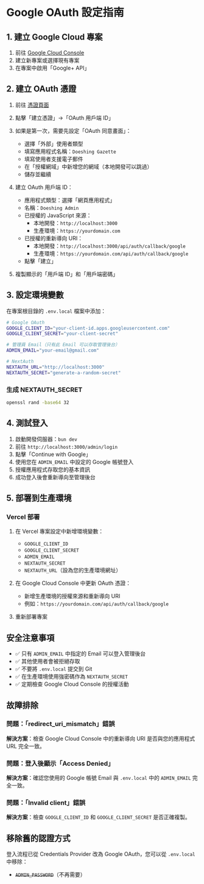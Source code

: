 # Google OAuth 設定指南

## 1. 建立 Google Cloud 專案

1. 前往 [Google Cloud Console](https://console.cloud.google.com/)
2. 建立新專案或選擇現有專案
3. 在專案中啟用「Google+ API」

## 2. 建立 OAuth 憑證

1. 前往 [憑證頁面](https://console.cloud.google.com/apis/credentials)
2. 點擊「建立憑證」→「OAuth 用戶端 ID」
3. 如果是第一次，需要先設定「OAuth 同意畫面」：
   - 選擇「外部」使用者類型
   - 填寫應用程式名稱：`Doeshing Gazette`
   - 填寫使用者支援電子郵件
   - 在「授權網域」中新增您的網域（本地開發可以跳過）
   - 儲存並繼續

4. 建立 OAuth 用戶端 ID：
   - 應用程式類型：選擇「網頁應用程式」
   - 名稱：`Doeshing Admin`
   - 已授權的 JavaScript 來源：
     - 本地開發：`http://localhost:3000`
     - 生產環境：`https://yourdomain.com`
   - 已授權的重新導向 URI：
     - 本地開發：`http://localhost:3000/api/auth/callback/google`
     - 生產環境：`https://yourdomain.com/api/auth/callback/google`
   - 點擊「建立」

5. 複製顯示的「用戶端 ID」和「用戶端密碼」

## 3. 設定環境變數

在專案根目錄的 `.env.local` 檔案中添加：

```bash
# Google OAuth
GOOGLE_CLIENT_ID="your-client-id.apps.googleusercontent.com"
GOOGLE_CLIENT_SECRET="your-client-secret"

# 管理員 Email（只有此 Email 可以存取管理後台）
ADMIN_EMAIL="your-email@gmail.com"

# NextAuth
NEXTAUTH_URL="http://localhost:3000"
NEXTAUTH_SECRET="generate-a-random-secret"
```

### 生成 NEXTAUTH_SECRET

```bash
openssl rand -base64 32
```

## 4. 測試登入

1. 啟動開發伺服器：`bun dev`
2. 前往 `http://localhost:3000/admin/login`
3. 點擊「Continue with Google」
4. 使用您在 `ADMIN_EMAIL` 中設定的 Google 帳號登入
5. 授權應用程式存取您的基本資訊
6. 成功登入後會重新導向至管理後台

## 5. 部署到生產環境

### Vercel 部署

1. 在 Vercel 專案設定中新增環境變數：
   - `GOOGLE_CLIENT_ID`
   - `GOOGLE_CLIENT_SECRET`
   - `ADMIN_EMAIL`
   - `NEXTAUTH_SECRET`
   - `NEXTAUTH_URL`（設為您的生產環境網址）

2. 在 Google Cloud Console 中更新 OAuth 憑證：
   - 新增生產環境的授權來源和重新導向 URI
   - 例如：`https://yourdomain.com/api/auth/callback/google`

3. 重新部署專案

## 安全注意事項

- ✅ 只有 `ADMIN_EMAIL` 中指定的 Email 可以登入管理後台
- ✅ 其他使用者會被拒絕存取
- ✅ 不要將 `.env.local` 提交到 Git
- ✅ 在生產環境使用強密碼作為 `NEXTAUTH_SECRET`
- ✅ 定期檢查 Google Cloud Console 的授權活動

## 故障排除

### 問題：「redirect_uri_mismatch」錯誤

**解決方案**：檢查 Google Cloud Console 中的重新導向 URI 是否與您的應用程式 URL 完全一致。

### 問題：登入後顯示「Access Denied」

**解決方案**：確認您使用的 Google 帳號 Email 與 `.env.local` 中的 `ADMIN_EMAIL` 完全一致。

### 問題：「Invalid client」錯誤

**解決方案**：檢查 `GOOGLE_CLIENT_ID` 和 `GOOGLE_CLIENT_SECRET` 是否正確複製。

## 移除舊的認證方式

登入流程已從 Credentials Provider 改為 Google OAuth，您可以從 `.env.local` 中移除：
- ~~`ADMIN_PASSWORD`~~（不再需要）
